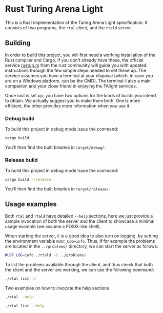 # Rust Turing Arena Light

This is a Rust implementation of the Turing Arena Light specification.
It consists of two programs, the `rtal` client, and the `rtald` server.

## Building

In order to build this project, you will first need a working installation of the Rust compiler and Cargo.
If you don't already have these, the official service [rustup.rs](https://rustup.rs/) from the rust community will guide you with updated instructions through the few simple steps needed to set these up. The service assumes you have a terminal at your disposal (which, in case you are on a Windows platform, can be the CMD). The terminal il also a main companion and your close friend in enjoying the TAlight services.

Once rust is set up, you have two options for the kinds of builds you intend to obtain. We actually suggest you to make them both. One is more efficient, the other provides more information when you use it.

### Debug build

To build this project in debug mode issue the command:
```bash
cargo build
```
You'll then find the built binaries in `target/debug/`.

### Release build

To build this project in debug mode issue the command:
```bash
cargo build --release
```
You'll then find the built binaries in `target/release/`.

## Usage examples

Both `rtal` and `rtald` have detailed `--help` sections, here we just provide a sample invocation of both the server and the client to showcase a minimal usage example (we assume a POSIX-like shell).

When starting the server, it is a good idea to also turn on logging, by setting the environment variable `RUST_LOG=info`.
Thus, if for example the problems are located in the `../problems/` directory, we can start the server as follows:
```bash
RUST_LOG=info ./rtald -d ../problems/
```

To list the problems available through the client, and thus check that both the client and the server are working, we can use the following command:
```bash
./rtal list -v
```

Two examples on how to invocate the help sections

```bash
./rtal --help
```

```bash
./rtal list --help
```
